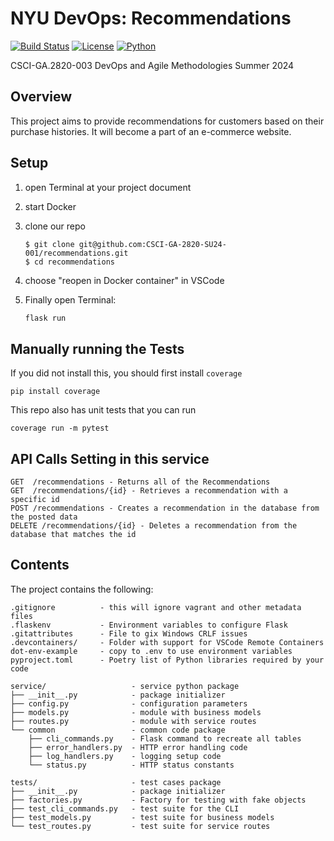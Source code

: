 # NYU DevOps: Recommendations
[![Build Status](https://github.com/CSCI-GA-2820-SU24-001/recommendations/actions/workflows/ci.yml/badge.svg)](https://github.com/CSCI-GA-2820-SU24-001/recommendations/actions)
[![License](https://img.shields.io/badge/License-Apache_2.0-blue.svg)](https://opensource.org/licenses/Apache-2.0)
[![Python](https://img.shields.io/badge/Language-Python-blue.svg)](https://python.org/)

CSCI-GA.2820-003 DevOps and Agile Methodologies Summer 2024

## Overview

This project aims to provide recommendations for customers based on their purchase histories. It will become a part of an e-commerce website.

## Setup

1. open Terminal at your project document

2. start Docker

3. clone our repo

   ```
   $ git clone git@github.com:CSCI-GA-2820-SU24-001/recommendations.git
   $ cd recommendations
   ```

4. choose "reopen in Docker container" in VSCode

5. Finally open Terminal: 

   ```python
   flask run
   ```



## Manually running the Tests

If you did not install this, you should first install `coverage`

```
pip install coverage
```

This repo also has unit tests that you can run

```
coverage run -m pytest
```



## API Calls Setting in this service

```
GET  /recommendations - Returns all of the Recommendations
GET  /recommendations/{id} - Retrieves a recommendation with a specific id
POST /recommendations - Creates a recommendation in the database from the posted data
DELETE /recommendations/{id} - Deletes a recommendation from the database that matches the id
```



## Contents

The project contains the following:

```text
.gitignore          - this will ignore vagrant and other metadata files
.flaskenv           - Environment variables to configure Flask
.gitattributes      - File to gix Windows CRLF issues
.devcontainers/     - Folder with support for VSCode Remote Containers
dot-env-example     - copy to .env to use environment variables
pyproject.toml      - Poetry list of Python libraries required by your code

service/                   - service python package
├── __init__.py            - package initializer
├── config.py              - configuration parameters
├── models.py              - module with business models
├── routes.py              - module with service routes
└── common                 - common code package
    ├── cli_commands.py    - Flask command to recreate all tables
    ├── error_handlers.py  - HTTP error handling code
    ├── log_handlers.py    - logging setup code
    └── status.py          - HTTP status constants

tests/                     - test cases package
├── __init__.py            - package initializer
├── factories.py           - Factory for testing with fake objects
├── test_cli_commands.py   - test suite for the CLI
├── test_models.py         - test suite for business models
└── test_routes.py         - test suite for service routes
```
